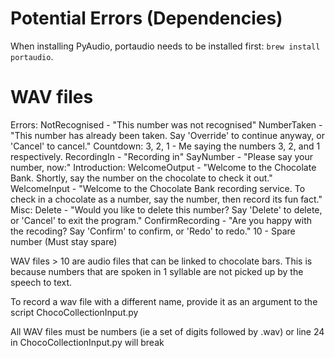 # Potential Errors (Dependencies)

When installing PyAudio, portaudio needs to be installed first:
`brew install portaudio`.

# WAV files

Errors:
NotRecognised - "This number was not recognised"
NumberTaken - "This number has already been taken. Say 'Override' to continue anyway, or 'Cancel' to cancel."
Countdown:
3, 2, 1 - Me saying the numbers 3, 2, and 1 respectively.
RecordingIn - "Recording in"
SayNumber - "Please say your number, now:"
Introduction:
WelcomeOutput - "Welcome to the Chocolate Bank. Shortly, say the number on the chocolate to check it out."
WelcomeInput - "Welcome to the Chocolate Bank recording service. To check in a chocolate as a number, say the number, then record its fun fact."
Misc:
Delete - "Would you like to delete this number? Say 'Delete' to delete, or 'Cancel' to exit the program."
ConfirmRecording - "Are you happy with the recoding? Say 'Confirm' to confirm, or 'Redo' to redo."
10 - Spare number (Must stay spare)

WAV files > 10 are audio files that can be linked to chocolate bars.
This is because numbers that are spoken in 1 syllable are not picked up by the speech to text.

To record a wav file with a different name, provide it as an argument to the script ChocoCollectionInput.py

All WAV files must be numbers (ie a set of digits followed by .wav) or line 24 in ChocoCollectionInput.py will break
